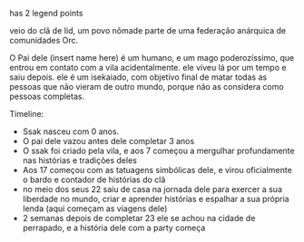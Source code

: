 has 2 legend points

veio do clã de Iid, um povo nômade parte de uma federação anárquica de comunidades Orc.

O Pai dele (insert name here) é um humano, e um mago poderozíssimo, que entrou em contato com a vila acidentalmente. ele viveu lá por um tempo e saiu depois. ele é um isekaiado, com objetivo final de matar todas as pessoas que não vieram de outro mundo, porque não as considera como pessoas completas.

Timeline:
- Ssak nasceu com 0 anos.
- O pai dele vazou antes dele completar 3 anos
- O ssak foi criado pela vila, e aos 7 começou a mergulhar profundamente nas histórias e tradições deles
- Aos 17 começou com as tatuagens simbólicas dele, e virou oficialmente o bardo e contador de histórias do clã
- no meio dos seus 22 saiu de casa na jornada dele para exercer a sua liberdade no mundo, criar e aprender histórias e espalhar a sua própria lenda (aqui começam as viagens dele)
- 2 semanas depois de completar 23 ele se achou na cidade de perrapado, e a história dele com a party começa
